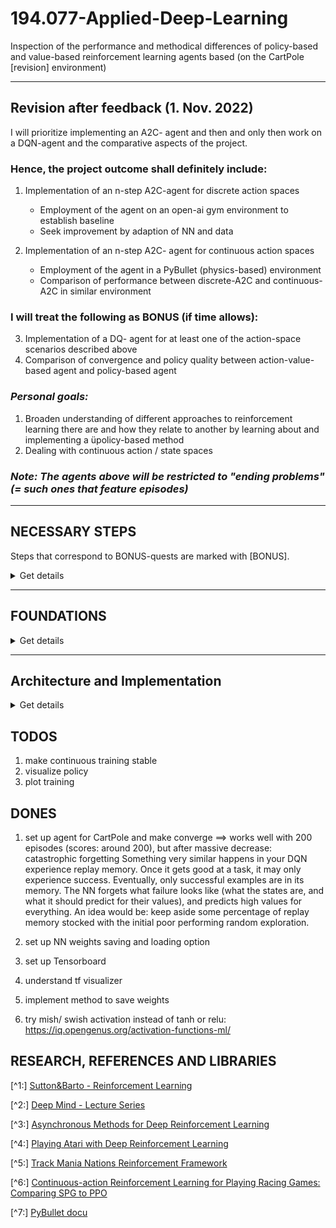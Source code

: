 # 194.077-Applied-Deep-Learning
Inspection of the performance and methodical differences of policy-based and value-based reinforcement learning agents based (on the CartPole [revision] environment)
____________________________________________________________________________________
## Revision after feedback (1. Nov. 2022)

I will prioritize implementing an A2C- agent and then and only then work on a DQN-agent and the comparative aspects of the project. 
### Hence, the project outcome shall definitely include:

1) Implementation of an n-step A2C-agent for discrete action spaces
    * Employment of the agent on an open-ai gym environment to establish baseline
    * Seek improvement by adaption of NN and data

2) Implementation of an n-step A2C- agent for continuous action spaces
    * Employment of the agent in a PyBullet (physics-based) environment
    * Comparison of performance between discrete-A2C and continuous-A2C in similar environment

### I will treat the following as BONUS (if time allows):

3) Implementation of a DQ- agent for at least one of the action-space scenarios described above
4) Comparison of convergence and policy quality between action-value-based agent and policy-based agent

### *Personal goals:*
1) Broaden understanding of different approaches to reinforcement learning there are
and how they relate to another by learning about and implementing a üpolicy-based method
2) Dealing with continuous action / state spaces

### *Note: The agents above will be restricted to "ending problems" (= such ones that feature episodes)*
____________________________________________________________________________________
## NECESSARY STEPS
Steps that correspond to BONUS-quests are marked with [BONUS].

<details><summary>Get details</summary>

### 1. Solidify understanding about policy-based methods

<details><summary>Get details</summary>
 
*planned:* 10h *actual:* ~15h
 
While I have some experience with Q-learning and DQ-learning agents, I have not implemented algorithms from the policy-based family.
* **How:** read relevant chapters in Sutton& Barto (2nd edition)[^1], follow relevant lecture material (Deep Mind - Lecture Series) [^2]
* **Result:** I composed a little introduction to policy-based methods to document the underlying theory [here](#foundations)

</details>


### 2. Set error-metric

<details><summary>Get details</summary>
 
*planned:* 5h *actual:* 2h 

* **Policy success:** for gym- environments is defined in literature (f.e. CartPole-v1: $reward>=200$ per episode)
* **Convergence:** $loss_{total} = loss_{actor} + loss_{critic} + loss_{entropy}$. I measure the total loss per batch (a constant number of steps) and while i refrain from setting a numberic goal here, the metrics behavior over time should clearly indicate whether the agent reached a stable state
</details>

### 3. Decide for an environment

<details><summary>Get details</summary>

*planned:* 8h *actual:* 8h

At the start I wanted to work with an TrackMania Nations [^5] framework. Due to exptected extensive GPU training time (5h), I downgraded to PyBullet's implementation of RacecarBullet [^7] only to realize that documentation is barely comprehensive and some methods necessary to wrap it into a gym-env were not provided, which in turn led me to be content with the classical CartPoleEnv.

I overestimated the importance of this step in the beginning, because I had not yet understood the requirements that would allow an environment to be used as an experimental basis:
* simple: we don't want to train for hours every time we implement a tiny change
* well documented
* visualizable
* available in both continuous and discrete action-space version

For the start it does not matter much how fascinating an environment might be, the methods are the same no matter how large the state- and action-spaces. 
In order to proof functionality we will have to start on simple tasks anyways.
</details>

### 4. Hacking time I - discrete action-space A2C agent

<details><summary>Get details</summary>
 
*planned:* 15h *actual:* ~17h (10h + 3h + 4h)

* Implement the A2C- agent for discrete action spaces.
* Set up training-data-visualisation (Tensorboard) and policy-saving infrastructure.
* Read about posssible improvements and implement them

</details>

### 5. Hacking time II - continuous action-space A2C agent
<details><summary>Get details</summary>
 
*planned:* 12h *actual:* 20h (and at current point not fully functional)

Making this work appears to demand way more than just adapting NN-output, call and loss functions.

After implementing and experimenting with:
* state normalization
* batch normalization
* reward customization: introduction of penalties for terminal states
* network architecture: addtional layers, nodes/layer
* learning rates
* loss weights
* introduce gradient clipping in Adam-optimizer
* utilization of tow implementations of the same environment
* pretraining of critic-NN

..the agent for ContinuousCartPole went from basically no learning to good learning within the first 100 episodes, just to collapse after
</details>
 

### 7. [BONUS] Hacking time III 
<details><summary>Get details</summary>
 
*planned:* 12h *actual: /*

* Implement DQ- agent.
* form hypotheis on behaviour compared to policy-based method  
 
</details>

### 6. Policy performance and convergence analysis/ [BONUS] comparative study
<details><summary>Get details</summary>
 
*planned:* 10h *actual: *

* Train and document agent performance and convergence for different versions 
* Implement test function that will run best agent
* Verify results by visualisation of the policy
</details>

### 8. Results 
<details><summary>Get details</summary>
 
*planned:* 6h *actual:*

Bring results into form for delivery of Assignment 2
</details>

### 9. Presentation 
<details><summary>Get details</summary>
 
*planned:* 4h *actual:

Prepare for presentation.
</details>

### 10. Application/ Visualisation
<details><summary>Get details</summary>
 
 *planned:* 6h

* Make a comparing demonstration of policies obtained by policy- vs action-value-based agent
* If possible highlight actions that demonstrate significant peculiarities of the respective agent 

</details>

_____________________________________________________________________________________
## Sum of steps: *planned* ~80h *actual* ~

</details>

_____________________________________________________________________________________
## FOUNDATIONS
<details><summary>Get details</summary>

### General overview:

1) Model-based (focus on transition function between states, tough to go from model to actual policy)
2) Value-based (learn action-value function, easy to derive policy from the a-v-function, but the value function might be very complex, even if policy is super simple ==> sometimes not efficient in learning)
3) Policy-based (we don't learn the value, but simply the policy that optimizes the value)

1 and 2 don't focus on the real objective: policy

### Policy-Based:
#### Method Derivation:

1) Parametrize policy directly: $pi_{theta}(a|s)=p(a|s,theta)$
sigma: NN-weights

2) What do we learn exactly? 
2.1) We define performance $J1(sigma)=v_{pi_{theta}}(s)$ for the starting state 1. We might want this performance measure to be maximized.
2.2) Or the want the weighted average performance of the state-space to be maximized: $J_{average}(theta)= integral_{over_{mü}}*v_{pi_{theta}}(s)$ with mü being the partition of time we spent in a certain state when following our policy. ==> a natural approach, since we want to do well in the states that appear often

3) Now that we have set the objective, we need to optimize the policy in a way to fulfill our demand. Gradient accent is useful (since we want to find a maximum): $delta(theta)=gradient_{theta}(J(theta))$

4) How to estimate the gradient? It might sound natural to sample from the policy, obtain a reward R and derive R with respect to all $theta_i$. However, that's not possible since R is a numeric value. Instead we use mathematical identity that allows to build the gradient over the expected reward instead of the the expected gradient of the reward (see Sutton&Barto page 325). This is called "score function trick"
 
5) We want to make 4) useful for sequential rewards and get rid of the sum. Turns out that we can adapt the update-formula in a way that rids of of the quality function and only uses the reward instead. (p.327) The Gradient theorem states now that we can replace the reward with the value function v.

6) We now introduce baselines in order to reduce variance in the update: Let's introduce the baseline function $b(s)=V(s)$ (which doesn't depend on the action).We define b to be the Monte Carlo return (=average reward over whole episode). The advantage is defined as $Q(s,a)-V(s)=R_{t+1}+gamma*V_{s+1}-V_{s}$. The latter can be estimated by TD learning (=critic)


#### Actor-Critic[^3]
~on policy~
Actor: learns policy; updates $theta$
Critic: learns value; updates $w$

"Advantage"-A2C: state $s$ has a value $V(s)$ and state-action $a|s$ has a value $Q(a|s)$. If we subtract $A=Q-V$, we obtain the the advantage $A$ of taking action $a$

Learning the two functions ($A(s)$ and $pi(s)$) is usually done simultaneously, but it might be useful to first learn value-function well, before starting to learn to policy.
 
*Notes:* 
* if we let multiple agents explore multiple instances of the same environment and let dem update the shared policy asynchronously training time can be decreased and effects in a single agent can be averaged out. This is called A3C.
* We need on policy targets (from that exact same step), off policy will introduce bias
* Dataset needs to be GOOD, because a single timestep with bad policy can destroy the process ever after (Trust region policy ==> $pi_{t+1}$ not very different from $pi_t$)
* Gaussian Policies

### Usefulness (in comparison to action-value-based methods)

*Downsides*

* Tougher to get off the ground 
* Policy does not capture any information about the environment ==> so as soon as environment changes, policy might be useless
* As a result: inefficient use of samples (datapoint might not be very useful to the policy, but it might teach a lot about the world) ==> to use this more advanced policy-based-agents also learn value function parallel to policy (A2C does this, PPO does not)

*Advantages*

* Policy might turn out to be very simple
* Agent can naturally handle continuous action spaces
* Agent can learn stochastic policies ==> There are simply grid world situations where deterministic policies cannot distinguish seemingly equal states and the agent will end up in a deadlock. Random movement in such an undistinguishable state might be better here. Second example: Pokergame (we might want to include stochastic actions in order to decrease predictability)
* Agent can learn appropriate levels of exploration (probability for randomness can be different in every state, which isn't possible in value-based policies)
 
____________________________________________________________________________________

</details>

_____________________________________________________________________________________
## Architecture and Implementation
<details><summary>Get details</summary>

### Elements we need for an n-step A2C:
 
1) State representation: $S_t$. Does not only have to be the current observation, but maybe also the prior state (=recurrent network?) $(S_{t-1},O_t)->S_t$

2) 2NNs: value- and a policy network (critic(w) and actor(theta)) $S -> v$, $S -> pi$

3) Loss functions (for 1-step A2C): 
 
   3.1) Critic: We want $TD=R_{t}+gamma*V_{s+1}-V_{s}=A(s,a)$ to be minimal, which is why we define the loss function as $MSE(A)=A(s,a)^2$
 
   3.2) Actor: (min 1:16 [^2]) We have to generate a "semi-gradient"=loss from our defined gradient (since Tensorflow optimizers demand one). We do this by multiplying the advantage with the likelihood of taking the action taken: $A(s,a_t)*log_prob(a_t|s_t)$. This makes sense intuitevely, if the agent decided on an unlikely action (under current policy) but obtained a large advantage from doing so, the loss will be high (we want the policy to be changed towards: High-advantage-yielding actions shall correspond to high probabilities)
   
4) Loss functions (for n-step A2C): 
  4.1) Critic: $R_{t}+R_{t+1}*gamma+ .. +R_{t+n-1}*gamma^{n-1}+gamma^{n}*V_{s+n}*-V_{s}$
  4.2) Actor:$\sum{log_prob(a_t|s_t)}*A(s,a_t)$  for $t=t,..,t+n$

!NOTE!: In order to enable more efficient training and computations we will use only one NN. Only the last network layer(s) will be different in order to faciliate distinct propability or value output (branches). But what does this mean for the loss functions? We simply sum them up: $loss_{total} = loss_{actor}+loss_{critic}$

Note: If we want to penalise large differences between $P(a_{chosen}|s)-P(_i|s)$, we add a term for the entropy-loss (this should increase stability)

### Algorithm
#### for ending problems (such as the PoleCart, which terminates once the stick is inclined too far to one side)
 1) initialize $s_0$
 2) initialize trace vectors (storage units for store $r_t,..,r_{t+n}$ and $$V_t,..,V_{t+n}$
 3) Loop while $s_t$ is not terminal
 
 3.1) compute action propabilities $probs_a=pi(.|s)$
 
 3.2) choose action $a_t$ by randomly sampling from distribution
 
 3.3) take action $a_t$, observe $r,s_{t+1}$
 
 3.4) append $r_t$ $V_t$ to trace vectors
 
 3.5) if len(trace vectors)== batch.size: perform weight update in NN; clear trace vectors
 
 3.6) $s_t=s_{t+1}$
 
#### adapting for continuing problems (such as the BulletHopper)
 "for continuing problems without episode boundaries we need
 to define performance in terms of the average rate of reward per time step" [^1]
 
 Why and what exactly does that mean?
 
 
 
### Classes and files 
 
 1) **agent()** initiate agent, define NN and it's related functions (call, value/action), loss functions 
 
 2) **train()** initiate environment, training-loop, holds options for NN-architecuture / normalization / policy-saving and -loading

___________________________________________________________________________________
</details>
 
## TODOS
1) make continuous training stable
2) visualize policy
3) plot training

## DONES
1) set up agent for CartPole and make converge
 ==> works well with 200 episodes (scores: around 200), but after massive decrease: catastrophic forgetting
 Something very similar happens in your DQN experience replay memory. Once it gets good at a task, it may only experience success. Eventually, only successful examples are in its memory. The NN forgets what failure looks like (what the states are, and what it should predict for their values), and predicts high values for everything. An idea would be: keep aside some percentage of replay memory stocked with the initial poor performing random exploration.
 
2) set up NN weights saving and loading option
3) set up Tensorboard

1) understand tf visualizer
2) implement method to save weights
3) try mish/ swish activation instead of tanh or relu: https://iq.opengenus.org/activation-functions-ml/



## RESEARCH, REFERENCES AND LIBRARIES

 [^1:] [Sutton&Barto - Reinforcement Learning](https://inst.eecs.berkeley.edu/~cs188/sp20/assets/files/SuttonBartoIPRLBook2ndEd.pdf)
 
 [^2:] [Deep Mind - Lecture Series](https://www.youtube.com/watch?v=bRfUxQs6xIM)
 
 [^3:] [Asynchronous Methods for Deep Reinforcement Learning](https://paperswithcode.com/paper/asynchronous-methods-for-deep-reinforcement)
 
 [^4:] [Playing Atari with Deep Reinforcement Learning](https://paperswithcode.com/paper/playing-atari-with-deep-reinforcement)
 
 [^5:] [Track Mania Nations Reinforcement Framework](https://github.com/trackmania-rl/tmrl)
 
 [^6:] [Continuous-action Reinforcement Learning for
Playing Racing Games: Comparing SPG to PPO](https://arxiv.org/pdf/2001.05270v1.pdf)
 
 [^7:] [PyBullet docu](https://docs.google.com/document/d/10sXEhzFRSnvFcl3XxNGhnD4N2SedqwdAvK3dsihxVUA/edit#heading=h.2ye70wns7io3)
